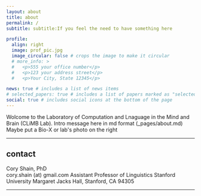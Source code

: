 ```yaml
---
layout: about
title: about
permalink: /
subtitle: subtitle:If you feel the need to have something here

profile:
  align: right
  image: prof_pic.jpg
  image_circular: false # crops the image to make it circular
  # more_info: >
  #   <p>555 your office number</p>
  #   <p>123 your address street</p>
  #   <p>Your City, State 12345</p>

news: true # includes a list of news items
# selected_papers: true # includes a list of papers marked as "selected={true}"
social: true # includes social icons at the bottom of the page
---
```


Wolcome to the Laboratory of Computation and Lnaguage in the Mind and Brain (CLiMB Lab). 
Intro message here in md format (_pages/about.md)
Maybe put a Bio-X or lab's photo on the right

---

## contact
Cory Shain, PhD  
<i class="fa fa-envelope"></i> cory.shain (at) gmail.com
Assistant Professor of Linguistics
Stanford University
Margaret Jacks Hall, Stanford, CA 94305
<!-- please also add your title and address? -->

<!-- Question for erxiao: Do we need a lab's email with edu ending?
<i class="fa fa-envelope"></i> *lab's email* -->

---